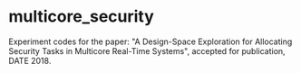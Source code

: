 # multicore_security
Experiment codes for the paper: "A Design-Space Exploration for Allocating Security Tasks in Multicore Real-Time Systems", accepted for publication, DATE 2018.
